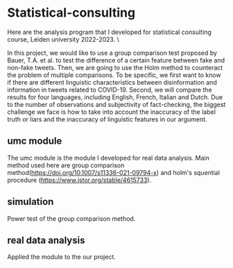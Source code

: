 # Statistical-consulting

Here are the analysis program that I developed for statistical consulting course, Leiden university 2022-2023. \\

In this project, we would like to use a group comparison test proposed by Bauer, T.A. et al. to test the difference of a certain feature between fake and non-fake tweets. Then, we are going to use the Holm method to counteract the problem of multiple comparisons. To be specific, we first want to know if there are different linguistic characteristics between disinformation and information in tweets related to COVID-19. Second, we will compare the results for four languages, including English, French, Italian and Dutch. Due to the number of observations and subjectivity of fact-checking, the biggest challenge we face is how to take into account the inaccuracy of the label truth or liars and the inaccuracy of linguistic features in our argument.

## umc module
The umc module is the module I developed for real data analysis. Main method used here are group comparison method(https://doi.org/10.1007/s11336-021-09794-x) and holm's squential procedure (https://www.jstor.org/stable/4615733).

## simulation
Power test of the group comparison method.

## real data analysis
Applied the module to the our project.
